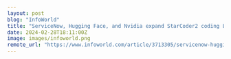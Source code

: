 ```yaml
---
layout: post
blog: "InfoWorld"
title: "ServiceNow, Hugging Face, and Nvidia expand StarCoder2 coding LLM"
date: 2024-02-28T18:11:00Z
image: images/infoworld.png
remote_url: "https://www.infoworld.com/article/3713305/servicenow-hugging-face-and-nvidia-expand-starcoder2-coding-llm.html#tk.rss_applicationdevelopment"
---
```

